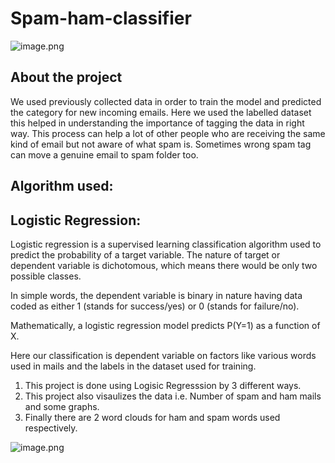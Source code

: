 # Spam-ham-classifier
![image.png](attachment:e29da761-6007-426d-9e57-4d3b6b825a33.png)

## About the project
We used previously collected data in order to train the model and predicted the category for new incoming emails. 
Here we used the labelled dataset this helped in understanding the importance of tagging the data in right way.
This process can help a lot of other people who are receiving the same kind of email but not aware of what spam is. Sometimes wrong spam tag can move a genuine email to spam folder too.

## Algorithm used:
## Logistic Regression:

Logistic regression is a supervised learning classification algorithm used to predict the probability of a target variable. The nature of target or dependent variable is dichotomous, which means there would be only two possible classes.

In simple words, the dependent variable is binary in nature having data coded as either 1 (stands for success/yes) or 0 (stands for failure/no).

Mathematically, a logistic regression model predicts P(Y=1) as a function of X. 

Here our classification is dependent variable on factors like various words used in mails and the labels in the dataset used for training.

1. This project is done using Logisic Regresssion by 3 different ways.
2. This project also visaulizes the data i.e. Number of spam and ham mails and some graphs.
3. Finally there are 2 word clouds for ham and spam words used respectively.

![image.png](attachment:7f57420c-1c0d-4c19-9b48-efbcaba2e746.png)

